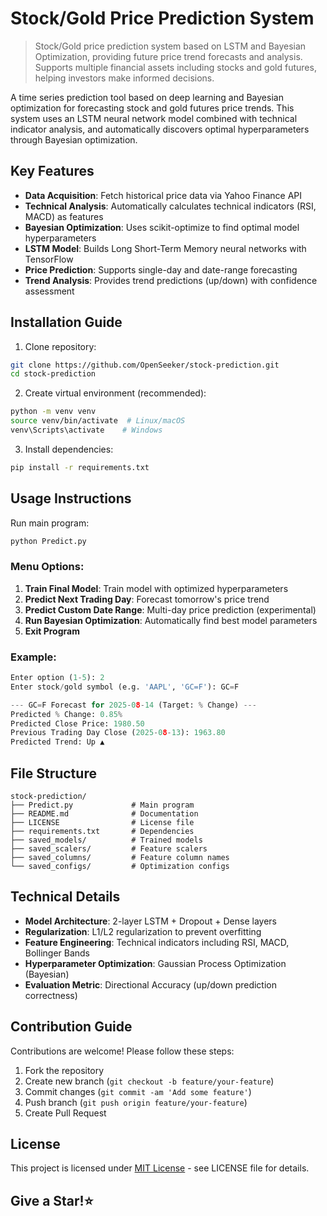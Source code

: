# Stock/Gold Price Prediction System

> Stock/Gold price prediction system based on LSTM and Bayesian Optimization, providing future price trend forecasts and analysis. Supports multiple financial assets including stocks and gold futures, helping investors make informed decisions.

A time series prediction tool based on deep learning and Bayesian optimization for forecasting stock and gold futures price trends. This system uses an LSTM neural network model combined with technical indicator analysis, and automatically discovers optimal hyperparameters through Bayesian optimization.

## Key Features

- **Data Acquisition**: Fetch historical price data via Yahoo Finance API
- **Technical Analysis**: Automatically calculates technical indicators (RSI, MACD) as features
- **Bayesian Optimization**: Uses scikit-optimize to find optimal model hyperparameters
- **LSTM Model**: Builds Long Short-Term Memory neural networks with TensorFlow
- **Price Prediction**: Supports single-day and date-range forecasting
- **Trend Analysis**: Provides trend predictions (up/down) with confidence assessment

## Installation Guide

1. Clone repository:
```bash
git clone https://github.com/OpenSeeker/stock-prediction.git
cd stock-prediction
```

2. Create virtual environment (recommended):
```bash
python -m venv venv
source venv/bin/activate  # Linux/macOS
venv\Scripts\activate    # Windows
```

3. Install dependencies:
```bash
pip install -r requirements.txt
```

## Usage Instructions

Run main program:
```bash
python Predict.py
```

### Menu Options:
1. **Train Final Model**: Train model with optimized hyperparameters
2. **Predict Next Trading Day**: Forecast tomorrow's price trend
3. **Predict Custom Date Range**: Multi-day price prediction (experimental)
4. **Run Bayesian Optimization**: Automatically find best model parameters
5. **Exit Program**

### Example:
```python
Enter option (1-5): 2
Enter stock/gold symbol (e.g. 'AAPL', 'GC=F'): GC=F

--- GC=F Forecast for 2025-08-14 (Target: % Change) ---
Predicted % Change: 0.85%
Predicted Close Price: 1980.50
Previous Trading Day Close (2025-08-13): 1963.80
Predicted Trend: Up ▲
```

## File Structure

```
stock-prediction/
├── Predict.py             # Main program
├── README.md              # Documentation
├── LICENSE                # License file
├── requirements.txt       # Dependencies
├── saved_models/          # Trained models
├── saved_scalers/         # Feature scalers
├── saved_columns/         # Feature column names
└── saved_configs/         # Optimization configs
```

## Technical Details

- **Model Architecture**: 2-layer LSTM + Dropout + Dense layers
- **Regularization**: L1/L2 regularization to prevent overfitting
- **Feature Engineering**: Technical indicators including RSI, MACD, Bollinger Bands
- **Hyperparameter Optimization**: Gaussian Process Optimization (Bayesian)
- **Evaluation Metric**: Directional Accuracy (up/down prediction correctness)

## Contribution Guide

Contributions are welcome! Please follow these steps:
1. Fork the repository
2. Create new branch (`git checkout -b feature/your-feature`)
3. Commit changes (`git commit -am 'Add some feature'`)
4. Push branch (`git push origin feature/your-feature`)
5. Create Pull Request

## License

This project is licensed under [MIT License](LICENSE) - see LICENSE file for details.

## Give a Star!⭐
